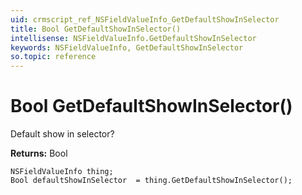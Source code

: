 ```yaml
---
uid: crmscript_ref_NSFieldValueInfo_GetDefaultShowInSelector
title: Bool GetDefaultShowInSelector()
intellisense: NSFieldValueInfo.GetDefaultShowInSelector
keywords: NSFieldValueInfo, GetDefaultShowInSelector
so.topic: reference
---
```


# Bool GetDefaultShowInSelector()

Default show in selector?

**Returns:** Bool

```crmscript
NSFieldValueInfo thing;
Bool defaultShowInSelector  = thing.GetDefaultShowInSelector();
```


